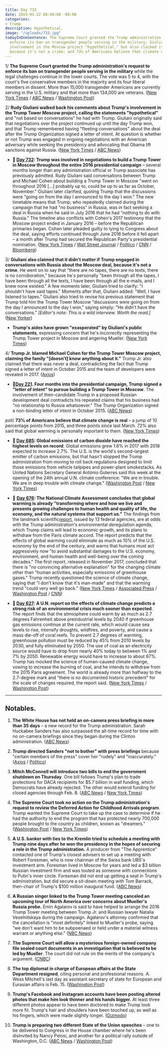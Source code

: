 ```yaml
---
title: Day 733
date: 2019-01-22 08:49:00 -08:00
categories:
- trump
description: Hypothetical.
image: "/uploads/733.jpg"
todayInOneSentence: The Supreme Court granted the Trump administration's request to
  enforce its ban on transgender people serving in the military; Giuliani called Trump's
  involvement in the Moscow project "hypothetical," but also claimed it doesn't matter
  because it's not a crime; and 73% of Americans believe that climate change is real.
---
```


1/ **The Supreme Court granted the Trump administration's request to enforce its ban on transgender people serving in the military** while the legal challenges continue in the lower courts. The vote was 5 to 4, with the court's five conservative members in the majority and its four liberal members in dissent. More than 15,000 transgender Americans are currently serving in the U.S. military and that more than 134,000 are veterans. ([New York Times](https://www.nytimes.com/2019/01/22/us/politics/transgender-ban-military-supreme-court.html) / [ABC News](https://abcnews.go.com/Politics/supreme-court-enforcement-trump-military-transgender-ban-appeals/story?id=60541370) / [Washington Post](https://www.washingtonpost.com/politics/courts_law/supreme-court-allows-trump-restrictions-on-transgender-troops-in-military-to-go-into-effect-as-legal-battle-continues/2019/01/22/e68a7284-1763-11e9-88fe-f9f77a3bcb6c_story.html))

2/ **Rudy Giuliani walked back his comments about Trump's involvement in the Trump Tower Moscow project, calling the statements "hypothetical"** and "not based on conversations" he had with Trump. Giuliani originally said that negotiations over the project continued up until the day Trump won, and that Trump remembered having "fleeting conversations" about the deal after the Trump Organization signed a letter of intent. At question is whether or not Trump was engaged in ongoing negotiations with an American adversary while seeking the presidency and advocating that Obama lift sanctions against Russia.  ([New York Times](https://www.nytimes.com/2019/01/21/us/politics/giuliani-trump-tower-russia.html) / [ABC News](https://abcnews.go.com/Politics/rudy-giuliani-walks-back-statements-president-donald-trumps/story?id=60528339))

* **📌 [Day 732](https://whatthefuckjusthappenedtoday.com/2019/01/21/day-732/#2-trump-was-involved-in-negotiations): Trump was involved in negotiations to build a Trump Tower in Moscow throughout the entire 2016 presidential campaign** – several months longer than any administration official or Trump associate has previously admitted. Rudy Giuliani said conversations between Trump and Michael Cohen about building a Trump Tower in Moscow "went on throughout 2016 \[…\] probably up to, could be up to as far as October, November." Giuliani later clarified, quoting Trump that the discussions were "going on from the day I announced to the day I won." The new timetable means that Trump, who repeatedly claimed during the campaign that he had "no business" in Russia, was in fact seeking a deal in Russia when he said in July 2016 that he had "nothing to do with Russia." The timeline also conflicts with Cohen's 2017 testimony that the Moscow project ended in January 2016 – before the Republican primaries began. Cohen later pleaded guilty to lying to Congress about the deal, saying efforts continued through June 2016 before it fell apart – a month after Trump had secured the Republican Party's presidential nomination. ([New York Times](https://www.nytimes.com/2019/01/20/us/politics/trump-tower-moscow-cohen-giuliani.html) / [Wall Street Journal](https://www.wsj.com/articles/giuliani-says-talks-on-building-a-trump-tower-in-russia-went-on-through-2016-11548001011) / [Politico](https://www.politico.com/story/2019/01/20/giuliani-trump-tower-moscow-cohen-1116065) / [CNN](https://www.cnn.com/2019/01/20/politics/rudy-giuliani-trump-cohen-cnntv/index.html) / [Bloomberg](https://www.bloomberg.com/news/articles/2019-01-20/trump-discussed-russia-tower-deal-into-late-2016-giuliani-says))

3/ **Giuliani also claimed that it didn't matter if Trump engaged in conversations with Russia about the Moscow deal, because it's not a crime**. He went on to say that "there are no tapes, there are no texts, there is no corroboration," because he's personally "been through all the tapes, I have been through all the texts, I have been through all the e-mails, and I knew none existed." A few moments later, Giuliani tried to clarify: "I shouldn't have said tapes." Moments after that, Giuliani added: "Well, I have listened to tapes." Giuliani also tried to revise his previous statement that Trump told him the Trump Tower Moscow "discussions were going on from the day I announced to the day I won," saying simply: "He didn't have the conversations." *\[Editor's note: This is a wild interview. Worth the read.\]* ([New Yorker](https://www.newyorker.com/news/the-new-yorker-interview/even-if-he-did-do-it-it-wouldnt-be-a-crime-rudy-giuliani-donald-trump-robert-mueller-moscow-buzzfeed))

* **Trump's aides have grown "exasperated" by Giuliani's public statements**, expressing concern that he's incorrectly representing the Trump Tower project in Moscow and angering Mueller. ([New York Times](https://www.nytimes.com/2019/01/21/us/politics/giuliani-trump-tower-russia.html))

4/ **Trump Jr. blamed Michael Cohen for the Trump Tower Moscow project, claiming the family "\[doesn't\] know anything about it."** Trump Jr. also claimed that there was never a deal, contradicting the fact that Trump signed a letter of intent in October 2015 and the team of developers were revealed in 2017. ([Axios](https://www.axios.com/donald-trump-jr-michael-cohen-moscow-project-33686697-84af-4470-975c-506075607fb2.html))

* **📌[Day 221](https://whatthefuckjusthappenedtoday.com/2017/08/28/day-221/#5-four-months-into-the-presidential). Four months into the presidential campaign, Trump signed a "letter of intent" to pursue building a Trump Tower in Moscow**. The involvement of then-candidate Trump in a proposed Russian development deal contradicts his repeated claims that his business had "no relationship to Russia whatsoever." The Trump Organization signed a non-binding letter of intent in October 2015. ([ABC News](http://abcnews.go.com/Politics/trump-knew-moscow-tower-proposal-campaign-lawyer/story?id=49472342))

poll/ **73% of Americans believe that climate change is real** –  a jump of 10 percentage points from 2015, and three points since last March. 72% also said that global warming is personally important to them. ([New York Times](https://www.nytimes.com/2019/01/22/climate/americans-global-warming-poll.html))

* **📌 [Day 685](https://whatthefuckjusthappenedtoday.com/2018/12/05/day-685/#2-global-emissions-of-carbon-dioxide): Global emissions of carbon dioxide have reached the highest levels on record**. Global emissions grew 1.6% in 2017 with 2018 expected to increase 2.7%. The U.S. is the world's second-largest emitter of carbon emissions, but that hasn't stopped the Trump administration from moving to roll back regulations designed to limit those emissions from vehicle tailpipes and power-plant smokestacks. As United Nations Secretary General António Guterres said this week at the opening of the 24th annual U.N. climate conference: "We are in trouble. We are in deep trouble with climate change." ([Washington Post](https://www.washingtonpost.com/energy-environment/2018/12/05/we-are-trouble-global-carbon-emissions-reached-new-record-high/) / [New York Times](https://www.nytimes.com/2018/12/05/climate/greenhouse-gas-emissions-2018.html))

* 📌 **[Day 676](https://whatthefuckjusthappenedtoday.com/2018/11/26/day-676/#1-the-national-climate-assessment-co): The National Climate Assessment concludes that global warming is already "transforming where and how we live and presents growing challenges to human health and quality of life, the economy, and the natural systems that support us."** The findings from the landmark scientific[report](https://nca2018.globalchange.gov/), issued by 13 federal agencies, are at odds with the Trump administration's environmental deregulation agenda, which Trump claims will lead to economic growth, and its plans to withdraw from the Paris climate accord. The report predicts that the effects of global warming could eliminate as much as 10% of the U.S. economy by the end of the century, and warns that humans must act aggressively now "to avoid substantial damages to the U.S. economy, environment, and human health and well-being over the coming decades." The first report, released in November 2017, concluded that there is "no convincing alternative explanation" for the changing climate other than "human activities, especially emissions of greenhouse gases." Trump recently questioned the science of climate change, saying that "I don't know that it's man-made" and that the warming trend "could very well go back." ([New York Times](https://www.nytimes.com/2018/11/23/climate/us-climate-report.html) / [Associated Press](https://apnews.com/f9732784135c4f4a8963daff79e2583e) / [Washington Post](https://www.washingtonpost.com/energy-environment/2018/11/23/major-trump-administration-climate-report-says-damages-are-intensifying-across-country/) / [CNN](https://www.cnn.com/2018/11/23/health/climate-change-report-bn/index.html))

* **📌 [Day 627](https://whatthefuckjusthappenedtoday.com/2018/10/08/day-627/): A U.N. report on the effects of climate change predicts a strong risk of an environmental crisis much sooner than expected**. The report finds that the atmosphere could warm by as much as 2.7 degrees Fahrenheit above preindustrial levels by 2040 if greenhouse gas emissions continue at the current rate, which would cause sea levels to rise, intensify droughts, wildfires, and poverty, and cause a mass die-off of coral reefs. To prevent 2.7 degrees of warming, greenhouse pollution must be reduced by 45% from 2010 levels by 2030, and fully eliminated by 2050. The use of coal as an electricity source would have to drop from nearly 40% today to between 1% and 7% by 2050. Renewable energy would have to increase to about 67%. Trump has mocked the science of human-caused climate change, vowing to increase the burning of coal, and he intends to withdraw from the 2015 Paris agreement. The world is already more than halfway to the 2.7-degree mark and "there is no documented historic precedent" for the scale of changes required, the report said. ([New York Times](https://www.nytimes.com/2018/10/07/climate/ipcc-climate-report-2040.html) / [Washington Post](https://www.washingtonpost.com/energy-environment/2018/10/08/world-has-only-years-get-climate-change-under-control-un-scientists-say/))

---

## Notables.

 1. **The White House has not held an on-camera press briefing in more than 35 days** – a new record for the Trump administration. Sarah Huckabee Sanders has also surpassed the all-time record for time with no on-camera briefings since they began during the Clinton administration. ([ABC News](https://abcnews.go.com/Politics/white-house-sets-record-longest-span-press-briefings/story?id=60472803))

 2. **Trump directed Sanders "not to bother" with press briefings** because "certain members of the press" cover her "rudely" and "inaccurately." ([Axios](https://www.axios.com/trump-tweets-sarah-sanders-press-briefings-5e4d54f3-0d40-40e7-8b6c-7ef1774486d0.html) / [Politico](https://www.politico.com/story/2019/01/22/trump-press-briefings-1117946))

 3. **Mitch McConnell will introduce two bills to end the government shutdown on Thursday**. One bill follows Trump's plan to trade protections for DACA recipients for $5.7 billion in wall funding, which Democrats have already rejected. The other would extend funding for closed agencies through Feb. 8. ([ABC News](https://abcnews.go.com/Politics/senate-majority-leader-mitch-mcconnell-set-introduce-bill/story?id=60537713) / [New York Times](https://www.nytimes.com/2019/01/22/us/politics/government-shutdown-senate.html))

 4. **The Supreme Court took no action on the Trump administration's request to review the Deferred Action for Childhood Arrivals program**. Trump wanted the Supreme Court to take up the case to determine if he had the authority to end the program that has protected nearly 700,000 people brought to the country as children, known as "dreamers." ([Washington Post](https://www.washingtonpost.com/politics/courts_law/daca-program-that-protects-young-undocumented-immigrants-not-likely-to-get-supreme-court-review-this-term/2019/01/22/dd3ac11a-1db3-11e9-8e21-59a09ff1e2a1_story.html) / [New York Times](https://www.nytimes.com/2019/01/22/us/politics/supreme-court-daca-dreamers.html))

 5. **A U.S. banker with ties to the Kremlin tried to schedule a meeting with Trump nine days after he won the presidency in the hopes of securing a role in the Trump administration.** A producer from "The Apprentice" contacted one of Trump's closest advisers to set up a meeting with Robert Foresman, who is now chairman of the Swiss bank UBS's investment arm. Foresman lived in Moscow for years and led a $3 billion Russian investment firm and was touted as someone with connections to Putin's inner circle. Foresman did not end up getting a seat in Trump's administration, but did secure a sit-down meeting with Tom Barrack, then-chair of Trump's $100 million inaugural fund. ([ABC News](https://abcnews.go.com/Politics/us-banker-ties-putins-circle-sought-access-trump/story?id=60521702))

 6. **A Russian singer linked to the Trump Tower meeting canceled an upcoming tour of North America over concerns about Mueller's Russia probe.** Emin Agalarov is said to have helped to arrange the 2016 Trump Tower meeting between Trump Jr. and Russian lawyer Natalia Veselnitskaya during the campaign. Agalarov's attorney confirmed that the cancellation is "most definitely" linked to Mueller's probe, saying "we don't want him to be subpoenaed or held under a material witness warrant or anything else." ([NBC News](https://www.nbcnews.com/news/investigations/emin-agalarov-russian-singer-linked-trump-family-cancels-upcoming-tour-n960981))

 7. **The Supreme Court will allow a mysterious foreign-owned company file sealed court documents in an investigation that is believed to be led by Mueller**. The court did not rule on the merits of the company's argument. ([CNBC](https://www.cnbc.com/2019/01/22/supreme-court-will-let-possible-mueller-company-file-papers-in-secret.html))

 8. **The top diplomat in charge of European affairs at the State Department resigned**, citing personal and professional reasons. A. Wess Mitchell's last day as assistant secretary of state for European and Eurasian affairs is Feb. 15. ([Washington Post](https://www.washingtonpost.com/world/national-security/top-diplomat-for-european-affairs-resigns-from-state-department/2019/01/22/ada80048-1e3f-11e9-8b59-0a28f2191131_story.html))

 9. **Trump's Facebook and Instagram accounts have been posting altered photos that make him look thinner and his hands bigger.** At least three different photos appear to have been doctored to make Trump look more fit. Trump's hair and shoulders have been touched up, as well as his fingers, which were made slightly longer. ([Gizmodo](https://gizmodo.com/president-trump-posts-altered-photos-to-facebook-and-in-1831909849))

10. **Trump is preparing two different State of the Union speeches** – one to be delivered to Congress in the House chamber where he's been disinvited by Nancy Pelosi, and another for a political rally outside of Washington, D.C. ([ABC News](https://abcnews.go.com/Politics/trump-preparing-state-union-speeches-audiences-sources/story?id=60542986) / [Washington Post](https://www.washingtonpost.com/politics/white-house-seeks-walk-through-for-state-of-the-union/2019/01/22/e91f1c7c-1e69-11e9-bda9-d6efefc397e8_story.html))
